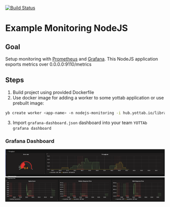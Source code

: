 [![Build Status](https://travis-ci.org/yottab/example-monitoring-nodejs.svg?branch=master)](https://travis-ci.org/yottab/example-monitoring-nodejs)
# Example Monitoring NodeJS

## Goal

Setup monitoring with [Prometheus](https://prometheus.io) and [Grafana](https://grafana.com).
This NodeJS application exports metrics over 0.0.0.0:9110/metrics
## Steps

1. Build project using provided Dockerfile
2. Use docker image for adding a worker to some yottab application or use prebuilt image:
```sh
yb create worker <app-name> -n nodejs-monitoring -i hub.yottab.io/library/example-monitoring-nodejs:latest -p 9110
```
3. Import `grafana-dashboard.json` dashboard into your team `YOTTAb grafana dashboard`

### Grafana Dashboard

![Grafana - Response Time](/images/grafana-response-time.png)
![Grafana - Throughput](/images/grafana-throughput.png)
